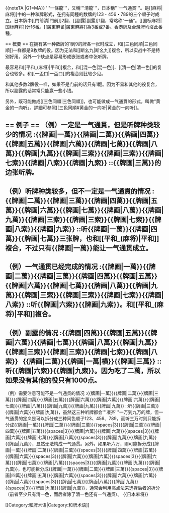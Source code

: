 {{noteTA
|G1=MA}}
'''一條龍'''，又稱'''清龍'''，日本稱'''一气通貫'''。是[[麻将|麻将]]中的一种和牌形式，在拥有同種的数牌的123・456・789的三个顺子时成立。日本牌中[[門前清|門前]]2翻、[[副露|副露]]1翻，常略称“一通”。[[国标麻将|国标麻将]]计16番。[[廣東麻雀|廣東麻將]]為3番或7番。香港牌及台灣牌均沒此番種。

== 概要 ==
在拥有某一种数牌的1到9的牌各一张时成立，和[[三色同順|三色同順]]一样都是9枚牌的役。因为无法和[[断幺九|断幺九]]複合，所以实战中不是特别好用。另外一个缺点是容易形成嵌张或者中张听牌。

最容易和[[平和_(麻将)|平和]]複合，和[[混一色|混一色]]、[[清一色|清一色]]的复合也较多。和[[一盃口|一盃口]]的複合则比较少见。

和其他多数2飜役一样，如果不是门前的话只有1翻。因为不易和其他的役复合，所以副露的话常常只能赢一些小钱。

另外，既可能做成[[三色同順|三色同順]]，也可能做成一气通貫的形式，叫做“黄金的一向听」。詳細可参照[[三色同順#黄金的一向听|黄金的一向听]]。

== 例子 ==
（例）一定是一气通貫，但是听牌种类较少的情况
:{{牌画|一萬}}{{牌画|二萬}}{{牌画|四萬}}{{牌画|五萬}}{{牌画|六萬}}{{牌画|七萬}}{{牌画|八萬}}{{牌画|九萬}}{{牌画|三索}}{{牌画|三索}}{{牌画|七索}}{{牌画|八索}}{{牌画|九索}} 
::{{牌画|三萬}}的边张听牌。
----
（例）听牌种类较多，但不一定是一气通貫的情况
:{{牌画|二萬}}{{牌画|三萬}}{{牌画|四萬}}{{牌画|五萬}}{{牌画|六萬}}{{牌画|七萬}}{{牌画|八萬}}{{牌画|九萬}}{{牌画|三索}}{{牌画|三索}}{{牌画|七索}}{{牌画|八索}}{{牌画|九索}} 
::听{{牌画|一萬}}{{牌画|四萬}}{{牌画|七萬}}三张牌，也和[[平和_(麻将)|平和]]複合，不过只有{{牌画|一萬}}能让一气通贯成立。
----
（例）一气通贯已经完成的情况
:{{牌画|一萬}}{{牌画|二萬}}{{牌画|三萬}}{{牌画|四萬}}{{牌画|五萬}}{{牌画|六萬}}{{牌画|七萬}}{{牌画|八萬}}{{牌画|九萬}}{{牌画|三索}}{{牌画|三索}}{{牌画|七索}}{{牌画|八索}}
::听{{牌画|六索}}{{牌画|九索}}。和[[平和_(麻将)|平和]]複合。
----
（例）副露的情况
:{{牌画|四萬}}{{牌画|五萬}}{{牌画|六萬}}{{牌画|七萬}}{{牌画|八萬}}{{牌画|九萬}}{{牌画|三索}}{{牌画|三索}}{{牌画|七索}}{{牌画|八索}}   {{牌画|二萬}}{{牌画|一萬|横}}{{牌画|三萬}}
::听{{牌画|六索}}{{牌画|九索}}。因为吃了二萬，所以如果没有其他的役只有1000点。
----
（例）需要注意可能不是一气通贯的情况
:{{牌画|一萬}}{{牌画|二萬}}{{牌画|三萬}}{{牌画|四萬}}{{牌画|五萬}}{{牌画|六萬}}{{牌画|六萬}}{{牌画|六萬}}{{牌画|七萬}}{{牌画|八萬}}{{牌画|九萬}}{{牌画|九萬}}{{牌画|九萬}}
::听{{牌画|三萬}}{{牌画|六萬}}{{牌画|九萬}}，虽然这三种听牌都会'''凑齐'''一万到九万的牌，但一气通贯的定义是可以拆分成三种同色顺子123、456、789，而听三万时则只能拆分成{{牌画|一萬}}{{牌画|二萬}}{{牌画|三萬}}{{spaces|3}}{{牌画|三萬}}{{牌画|四萬}}{{牌画|五萬}}{{spaces|3}}{{牌画|六萬}}{{牌画|六萬}}{{spaces|3}}{{牌画|六萬}}{{牌画|七萬}}{{牌画|八萬}}{{spaces|3}}{{牌画|九萬}}{{牌画|九萬}}{{牌画|九萬}}，显然无法构成一气通贯。另外，如果听六万，则可能拆分成{{牌画|一萬}}{{牌画|二萬}}{{牌画|三萬}}{{spaces|3}}{{牌画|四萬}}{{牌画|五萬}}{{牌画|六萬}}{{spaces|3}}{{牌画|六萬}}{{牌画|六萬}}{{spaces|3}}{{牌画|六萬}}{{牌画|七萬}}{{牌画|八萬}}{{spaces|3}}{{牌画|九萬}}{{牌画|九萬}}{{牌画|九萬}}，也可能拆分成{{牌画|一萬}}{{牌画|二萬}}{{牌画|三萬}}{{spaces|3}}{{牌画|四萬}}{{牌画|五萬}}{{牌画|六萬}}{{spaces|3}}{{牌画|六萬}}{{牌画|六萬}}{{牌画|六萬}}{{spaces|3}}{{牌画|七萬}}{{牌画|八萬}}{{牌画|九萬}}{{spaces|3}}{{牌画|九萬}}{{牌画|九萬}}，通常会利用高点法来选择后者的拆分（前者至少只有清一色，而后者除了清一色还有一气通贯）。
{{日本麻将}}

[[Category:和牌术语|Category:和牌术语]]